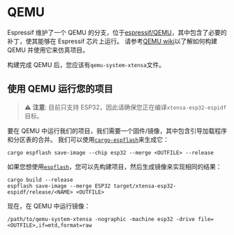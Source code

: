# QEMU

Espressif 维护了一个 QEMU 的分支，位于[espressif/QEMU][espressif-qemu]，其中包含了必要的补丁，使其能够在 Espressif 芯片上运行。
请参考[QEMU wiki][qemu-wiki]以了解如何构建 QEMU 并使用它来仿真项目。

构建完成 QEMU 后，您应该有`qemu-system-xtensa`文件。

[espressif-qemu]: https://github.com/espressif/qemu
[qemu-wiki]: https://github.com/espressif/qemu/wiki

## 使用 QEMU 运行您的项目

> ⚠️ **注意**: 目前只支持 ESP32，因此请确保您正在编译`xtensa-esp32-espidf`目标。

要在 QEMU 中运行我们的项目，我们需要一个固件/镜像，其中包含引导加载程序和分区表的合并。
我们可以使用[`cargo-espflash`][cargo-espflash]来生成它：

```shell
cargo espflash save-image --chip esp32 --merge <OUTFILE> --release
```

如果您想使用[`espflash`][espflash]，您可以先构建项目，然后生成镜像来实现相同的结果：

```shell
cargo build --release
espflash save-image --merge ESP32 target/xtensa-esp32-espidf/release/<NAME> <OUTFILE>
```

现在，在 QEMU 中运行镜像：

```shell
/path/to/qemu-system-xtensa -nographic -machine esp32 -drive file=<OUTFILE>,if=mtd,format=raw
```

[cargo-espflash]: https://github.com/esp-rs/espflash/tree/main/cargo-espflash
[espflash]: https://github.com/esp-rs/espflash/tree/main/espflash
